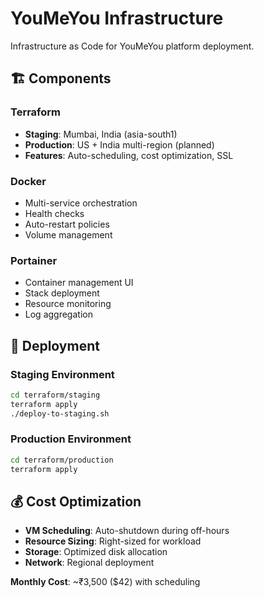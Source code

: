 # YouMeYou Infrastructure

Infrastructure as Code for YouMeYou platform deployment.

## 🏗️ Components

### Terraform
- **Staging**: Mumbai, India (asia-south1)
- **Production**: US + India multi-region (planned)
- **Features**: Auto-scheduling, cost optimization, SSL

### Docker
- Multi-service orchestration
- Health checks
- Auto-restart policies
- Volume management

### Portainer
- Container management UI
- Stack deployment
- Resource monitoring
- Log aggregation

## 🚀 Deployment

### Staging Environment
```bash
cd terraform/staging
terraform apply
./deploy-to-staging.sh
```

### Production Environment
```bash
cd terraform/production
terraform apply
```

## 💰 Cost Optimization

- **VM Scheduling**: Auto-shutdown during off-hours
- **Resource Sizing**: Right-sized for workload
- **Storage**: Optimized disk allocation
- **Network**: Regional deployment

**Monthly Cost**: ~₹3,500 ($42) with scheduling
